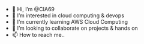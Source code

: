- 👋 Hi, I’m @CIA69
- 👀 I’m interested in cloud computing & devops
- 🌱 I’m currently learning AWS Cloud Computing 
- 💞️ I’m looking to collaborate on projects & hands on
- 📫 How to reach me..

<!---
CIA69/CIA69 is a ✨ special ✨ repository because its `README.md` (this file) appears on your GitHub profile.
You can click the Preview link to take a look at your changes.
--->
